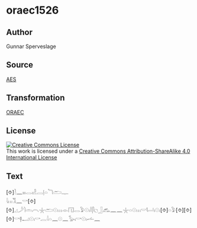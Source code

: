 # oraec1526

## Author

Gunnar Sperveslage

## Source

[AES](https://github.com/simondschweitzer/aes)

## Transformation

[ORAEC](https://oraec.github.io/)

## License

<a rel="license" href="http://creativecommons.org/licenses/by-sa/4.0/"><img alt="Creative Commons License" style="border-width:0" src="https://i.creativecommons.org/l/by-sa/4.0/88x31.png" /></a><br />This work is licensed under a <a rel="license" href="http://creativecommons.org/licenses/by-sa/4.0/">Creative Commons Attribution-ShareAlike 4.0 International License</a>

## Text

[⯑]𓍘𓈖𓏤𓏤𓏤𓂋𓏤𓁐𓐙𓊤𓏏𓆓𓂧𓊃<br>
𓇋𓏥𓀢𓈖𓎡[⯑][⯑]𓈎𓌳𓌙𓏛𓇹𓇼𓂧𓇳𓏥𓁹𓉔𓂋𓅱𓇳𓏤𓎛𓋴𓐎𓃀𓃹𓈖𓈖𓇼𓏏𓇳𓏥𓎟𓂡𓏤𓇳𓏤[⯑]𓏏𓅱[⯑][⯑]<br>
[⯑]𓎡𓊢𓂝𓇳𓏤𓎡𓐛𓇋𓏏𓈖𓇳𓈖𓅭𓏤𓎡𓇳𓏤𓌡𓈖<br>
